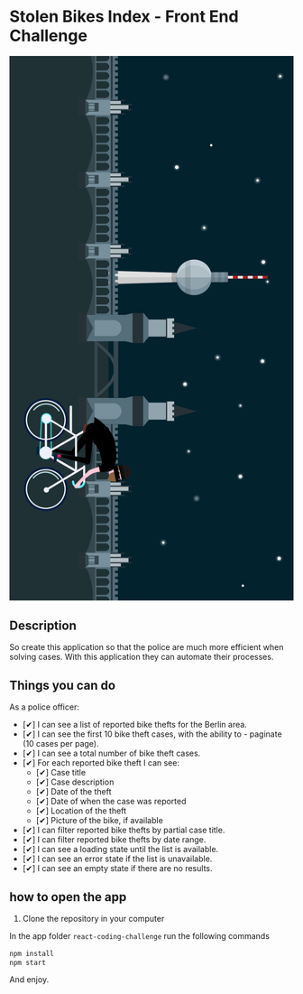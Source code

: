 # Stolen Bikes Index - Front End Challenge

![JOIN Stolen Bike Cases](https://github.com/chiper-inc/React-Web-Coding-Challenge/blob/master/illustration.png)


## Description

So create this application so that the police are much more efficient when solving cases. With this application they can automate their processes.

## Things you can do

As a police officer:

- [✔] I can see a list of reported bike thefts for the Berlin area.
- [✔] I can see the first 10 bike theft cases, with the ability to - paginate (10 cases per page).
- [✔] I can see a total number of bike theft cases.
- [✔] For each reported bike theft I can see:
  - [✔] Case title
  - [✔] Case description
  - [✔] Date of the theft
  - [✔] Date of when the case was reported
  - [✔] Location of the theft
  - [✔] Picture of the bike, if available
- [✔] I can filter reported bike thefts by partial case title.
- [✔] I can filter reported bike thefts by date range.
- [✔] I can see a loading state until the list is available.
- [✔] I can see an error state if the list is unavailable.
- [✔] I can see an empty state if there are no results.

## how to open the app

1. Clone the repository in your computer

In the app folder `react-coding-challenge` run the following commands

```
npm install
npm start
```

And enjoy.

